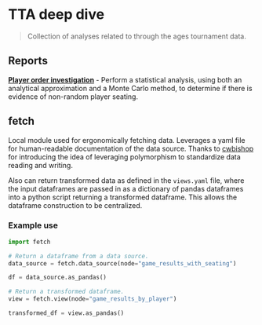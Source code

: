 # TTA deep dive
> Collection of analyses related to through the ages tournament data.

## Reports
**[Player order investigation](./notebooks/player_order_investigation.ipynb)** - Perform a statistical analysis, using both an analytical approximation and a Monte Carlo method, to determine if there is evidence of non-random player seating.

## fetch
Local module used for ergonomically fetching data. Leverages a yaml file for human-readable documentation of the data source. Thanks to [cwbishop](https://github.com/cwbishop) for introducing the idea of leveraging polymorphism to standardize data reading and writing.

Also can return transformed data as defined in the `views.yaml` file, where the input dataframes are passed in as a dictionary of pandas dataframes into a python script returning a transformed dataframe. This allows the dataframe construction to be centralized.

### Example use
```python
import fetch

# Return a dataframe from a data source.
data_source = fetch.data_source(node="game_results_with_seating")

df = data_source.as_pandas()

# Return a transformed dataframe.
view = fetch.view(node="game_results_by_player")

transformed_df = view.as_pandas()
```
